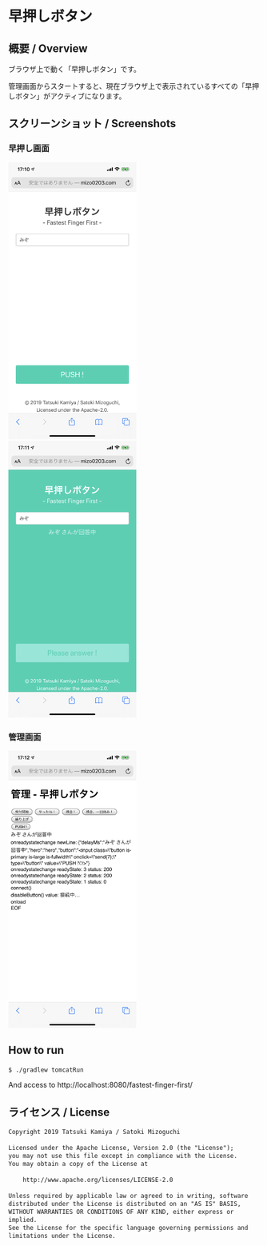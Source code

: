 # 早押しボタン

## 概要 / Overview

ブラウザ上で動く「早押しボタン」です。

管理画面からスタートすると、現在ブラウザ上で表示されているすべての「早押しボタン」がアクティブになります。

## スクリーンショット / Screenshots

### 早押し画面

[<img src='images/IMG_0053.PNG' width='256'/>](images/IMG_0053.PNG)
[<img src='images/IMG_0054.PNG' width='256'/>](images/IMG_0054.PNG)

### 管理画面

[<img src='images/IMG_0055.PNG' width='256'/>](images/IMG_0055.PNG)

## How to run

`$ ./gradlew tomcatRun`

And access to http://localhost:8080/fastest-finger-first/

## ライセンス / License

    Copyright 2019 Tatsuki Kamiya / Satoki Mizoguchi

    Licensed under the Apache License, Version 2.0 (the "License");
    you may not use this file except in compliance with the License.
    You may obtain a copy of the License at

        http://www.apache.org/licenses/LICENSE-2.0

    Unless required by applicable law or agreed to in writing, software
    distributed under the License is distributed on an "AS IS" BASIS,
    WITHOUT WARRANTIES OR CONDITIONS OF ANY KIND, either express or implied.
    See the License for the specific language governing permissions and
    limitations under the License.
